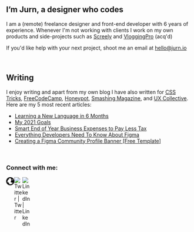 ## I’m Jurn, a designer who codes

I am a (remote) freelance designer and front-end developer with 6 years of experience. Whenever I'm not working with clients I work on my own products and side-projects such as [Screely](https://screely.com) and [VloggingPro](https://vloggingpro.com) (acq'd)

If you'd like help with your next project, shoot me an email at hello@jurn.io

<br />

## Writing

I enjoy writing and apart from my own blog I have also written for [CSS Tricks][csstricks], [FreeCodeCamp][freecodecamp], [Honeypot][honeypot], [Smashing Magazine][smashingmagazine], and [UX Collective][uxcollective]. Here are my 5 most recent articles:

<!-- BLOG-POST-LIST:START -->
- [Learning a New Language in 6 Months](https://blog.jurn.io/faster-language-learning/)
- [My 2021 Goals](https://blog.jurn.io/2021-goals/)
- [Smart End of Year Business Expenses to Pay Less Tax](https://blog.jurn.io/business-expenses/)
- [Everything Developers Need To Know About Figma](https://blog.jurn.io/everything-developers-need-to-know-about-figma/)
- [Creating a Figma Community Profile Banner [Free Template]](https://blog.jurn.io/figma-profile-banner/)
<!-- BLOG-POST-LIST:END -->

<br />

### Connect with me:
[<img align="left" alt="www.jurn.io" width="22px" src="https://raw.githubusercontent.com/iconic/open-iconic/master/svg/globe.svg" />](https://www.jurn.io/)
[<img align="left" alt="Twitter | Twitter" width="22px" src="https://cdn.jsdelivr.net/npm/simple-icons@v3/icons/twitter.svg" />](https://twitter.com/jurn_w)
[<img align="left" alt="LinkedIn | LinkedIn" width="22px" src="https://cdn.jsdelivr.net/npm/simple-icons@v3/icons/linkedin.svg" />](https://www.linkedin.com/in/jurnvanwissen/)


[csstricks]: https://css-tricks.com/lets-make-one-of-those-fancy-scrolling-animations-used-on-apple-product-pages/
[freecodecamp]: https://www.freecodecamp.org/news/how-i-built-my-side-project-and-got-31-000-users-the-first-week-d9053bae5302/  
[honeypot]: https://cult.honeypot.io/reads/how-to-create-a-side-project-that-gets-you-noticed  
[smashingmagazine]: https://www.smashingmagazine.com/2020/09/figma-developers-guide/
[uxcollective]: https://uxdesign.cc/mastering-animations-in-figma-with-7-simple-demos-204106bff310
